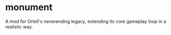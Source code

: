 # monument
A mod for Orteil's neverending legacy, extending its core gameplay loop in a realistic way.
